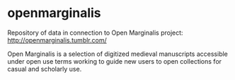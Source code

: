# openmarginalis
Repository of data in connection to Open Marginalis project: http://openmarginalis.tumblr.com/

Open Marginalis is a selection of digitized medieval manuscripts accessible under open use terms working to guide new users to open collections for casual and scholarly use.  
